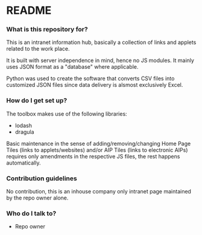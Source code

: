 # README #

### What is this repository for? ###

This is an intranet information hub, basically a collection of links and applets related to the work place.

It is built with server independence in mind, hence no JS modules.
It mainly uses JSON format as a "database" where applicable.

Python was used to create the software that converts CSV files into customized JSON files since data delivery is alsmost exclusively Excel.

### How do I get set up? ###

The toolbox makes use of the following libraries:

* lodash
* dragula

Basic maintenance in the sense of adding/removing/changing Home Page Tiles (links to applets/websites) and/or AIP Tiles (links to electronic AIPs) requires only amendments in the respective JS files, the rest happens automatically.

### Contribution guidelines ###

No contribution, this is an inhouse company only intranet page maintained by the repo owner alone.

### Who do I talk to? ###

* Repo owner
